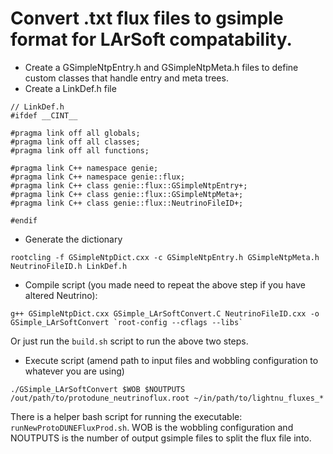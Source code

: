 # Convert .txt flux files to gsimple format for LArSoft compatability.

- Create a GSimpleNtpEntry.h and GSimpleNtpMeta.h files to define custom classes that handle entry and meta trees.
- Create a LinkDef.h file

```
// LinkDef.h
#ifdef __CINT__

#pragma link off all globals;
#pragma link off all classes;
#pragma link off all functions;

#pragma link C++ namespace genie;
#pragma link C++ namespace genie::flux;
#pragma link C++ class genie::flux::GSimpleNtpEntry+;
#pragma link C++ class genie::flux::GSimpleNtpMeta+;
#pragma link C++ class genie::flux::NeutrinoFileID+;

#endif
```

- Generate the dictionary
```
rootcling -f GSimpleNtpDict.cxx -c GSimpleNtpEntry.h GSimpleNtpMeta.h NeutrinoFileID.h LinkDef.h

```

- Compile script (you made need to repeat the above step if you have altered Neutrino):
```
g++ GSimpleNtpDict.cxx GSimple_LArSoftConvert.C NeutrinoFileID.cxx -o GSimple_LArSoftConvert `root-config --cflags --libs`
```

Or just run the `build.sh` script to run the above two steps.

- Execute script (amend path to input files and wobbling configuration to whatever you are using)
```
./GSimple_LArSoftConvert $WOB $NOUTPUTS /out/path/to/protodune_neutrinoflux.root ~/in/path/to/lightnu_fluxes_*
```

There is a helper bash script for running the executable: `runNewProtoDUNEFluxProd.sh`. WOB is the wobbling configuration and NOUTPUTS is the number of output gsimple files to split the flux file into.
